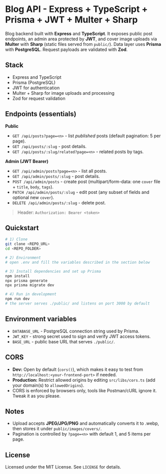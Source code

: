 # Blog API - Express + TypeScript + Prisma + JWT + Multer + Sharp

Blog backend built with **Express** and **TypeScript**. It exposes public post endpoints, an admin area protected by **JWT**, and cover image uploads via **Multer** with **Sharp** (static files served from `public/`). Data layer uses **Prisma** with **PostgreSQL**. Request payloads are validated with **Zod**.

## Stack

- Express and TypeScript
- Prisma (PostgreSQL)
- JWT for authentication
- Multer + Sharp for image uploads and processing
- Zod for request validation

## Endpoints (essentials)

**Public**

- `GET /api/posts?page=<n>` - list _published_ posts (default pagination: 5 per page).
- `GET /api/posts/:slug` - post details.
- `GET /api/posts/:slug/related?page=<n>` - related posts by tags.

**Admin (JWT Bearer)**

- `GET /api/admin/posts?page=<n>` - list all posts.
- `GET /api/admin/posts/:slug` - post details.
- `POST /api/admin/posts` - create post (multipart/form-data: one `cover` file + `title`, `body`, `tags`).
- `PATCH /api/admin/posts/:slug` - edit post (any subset of fields and optional new `cover`).
- `DELETE /api/admin/posts/:slug` - delete post.

> Header: `Authorization: Bearer <token>`

## Quickstart

```bash
# 1) Clone
git clone <REPO_URL>
cd <REPO_FOLDER>

# 2) Environment
# open .env and fill the variables described in the section below

# 3) Install dependencies and set up Prisma
npm install
npx prisma generate
npx prisma migrate dev

# 4) Run in development
npm run dev
# the server serves ./public/ and listens on port 3000 by default
```

## Environment variables

- `DATABASE_URL` - PostgreSQL connection string used by Prisma.
- `JWT_KEY` - strong secret used to sign and verify JWT access tokens.
- `BASE_URL` - public base URL that serves `./public/`.

## CORS

- **Dev:** Open by default (`cors()`), which makes it easy to test from `http://localhost:<your-frontend-port>` if needed.
- **Production:** Restrict allowed origins by editing `src/libs/cors.ts` (add your domain(s) to `allowedOrigins`).
- CORS is enforced by browsers only, tools like Postman/cURL ignore it. Tweak it as you please.

## Notes

- Upload accepts **JPEG/JPG/PNG** and automatically converts it to .webp, then stores it under `public/images/covers/`.
- Pagination is controlled by `?page=<n>` with default 1, and 5 items per page.

## License

Licensed under the MIT License. See `LICENSE` for details.
